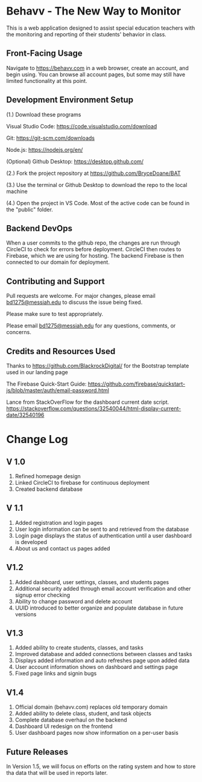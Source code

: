 # Behavv - The New Way to Monitor

 This is a web application designed to assist special education teachers with the monitoring and reporting of their students' behavior in class.

## Front-Facing Usage

Navigate to https://behavv.com in a web browser, create an account, and begin using. You can browse all account pages, but some may still have limited functionality at this point. 

## Development Environment Setup
(1.) Download these programs

Visual Studio Code: https://code.visualstudio.com/download

Git: https://git-scm.com/downloads 

Node.js: https://nodejs.org/en/

(Optional) Github Desktop: https://desktop.github.com/

(2.) Fork the project repository at https://github.com/BryceDoane/BAT

(3.) Use the terminal or Github Desktop to download the repo to the local machine

(4.) Open the project in VS Code. Most of the active code can be found in the "public" folder.

## Backend DevOps
When a user commits to the github repo, the changes are run through CircleCI to check for errors before deployment. CircleCI then routes to Firebase, which we are using for hosting. The backend Firebase is then connected to our domain for deployment. 

## Contributing and Support
Pull requests are welcome. For major changes, please email bd1275@messiah.edu to discuss the issue being fixed.

Please make sure to test appropriately.

Please email bd1275@messiah.edu for any questions, comments, or concerns.

## Credits and Resources Used

 Thanks to https://github.com/BlackrockDigital/ for the Bootstrap template used in our landing page

 The Firebase Quick-Start Guide: https://github.com/firebase/quickstart-js/blob/master/auth/email-password.html

 Lance from StackOverFlow for the dashboard current date script. https://stackoverflow.com/questions/32540044/html-display-current-date/32540196



# Change Log
## V 1.0
1. Refined homepage design
2. Linked CircleCI to firebase for continuous deployment
3. Created backend database

## V 1.1
1. Added registration and login pages
2. User login information can be sent to and retrieved from the database
3. Login page displays the status of authentication until a user dashboard is developed
4. About us and contact us pages added

## V1.2
1. Added dashboard, user settings, classes, and students pages
2. Additional security added through email account verification and other signup error checking
3. Ability to change password and delete account
4. UUID introduced to better organize and populate database in future versions

## V1.3
1. Added ability to create students, classes, and tasks
2. Improved database and added connections between classes and tasks
3. Displays added information and auto refreshes page upon added data
4. User account information shows on dashboard and settings page
5. Fixed page links and signin bugs

## V1.4
1. Official domain (behavv.com) replaces old temporary domain
2. Added ability to delete class, student, and task objects
3. Complete database overhaul on the backend
4. Dashboard UI redesign on the frontend
5. User dashboard pages now show information on a per-user basis

## Future Releases

In Version 1.5, we will focus on efforts on the rating system and how to store tha data that will be used in reports later.
